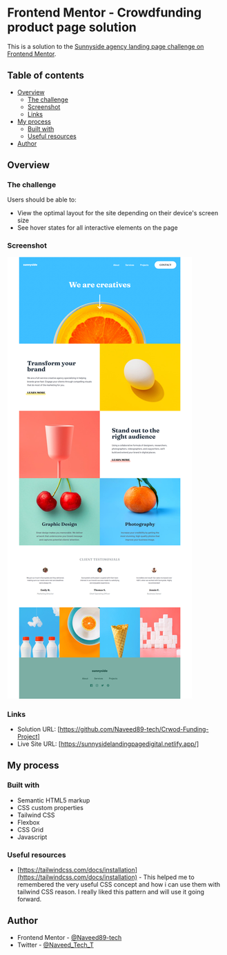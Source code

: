 # Frontend Mentor - Crowdfunding product page solution

This is a solution to the [Sunnyside agency landing page challenge on Frontend Mentor](https://www.frontendmentor.io/challenges/sunnyside-agency-landing-page-7yVs3B6ef).

## Table of contents

- [Overview](#overview)
  - [The challenge](#the-challenge)
  - [Screenshot](#screenshot)
  - [Links](#links)
- [My process](#my-process)
  - [Built with](#built-with)
  - [Useful resources](#useful-resources)
- [Author](#author)

## Overview

### The challenge

Users should be able to:

- View the optimal layout for the site depending on their device's screen size
- See hover states for all interactive elements on the page

### Screenshot

![Crowd funding project full screen view](screenshot.png)

### Links

- Solution URL: [https://github.com/Naveed89-tech/Crwod-Funding-Project]
- Live Site URL: [https://sunnysidelandingpagedigital.netlify.app/]

## My process

### Built with

- Semantic HTML5 markup
- CSS custom properties
- Tailwind CSS
- Flexbox
- CSS Grid
- Javascript

### Useful resources

- [https://tailwindcss.com/docs/installation](https://tailwindcss.com/docs/installation) - This helped me to remembered the very useful CSS concept and how i can use them with tailwind CSS reason. I really liked this pattern and will use it going forward.

## Author

- Frontend Mentor - [@Naveed89-tech](https://www.frontendmentor.io/profile/Naveed89-tech)
- Twitter - [@Naveed_Tech_T](https://twitter.com/Naveed_Tech_T)
